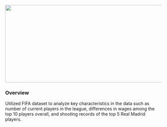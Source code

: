 <p align="center">
  <img width="700" height="250" src="https://user-images.githubusercontent.com/81645251/160453810-6ce4d340-17fe-4969-bd12-29fe00fb4773.png">
</p>

### Overview
Utilized FIFA dataset to analyze key characteristics in the data such as number of current players in the league, differences in wages among the top 10 players overall, and shooting records of the top 5 Real Madrid players.


